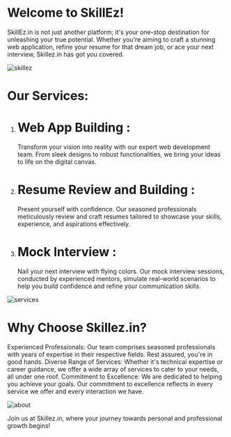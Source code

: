 # Welcome to SkillEz!

SkillEz.in is not just another platform; it's your one-stop destination for unleashing your true potential. Whether you're aiming to craft a stunning web application, refine your resume for that dream job, or ace your next interview, Skillez.in has got you covered.

![skillez](https://github.com/user-attachments/assets/cf3ac726-f282-47d5-8d34-ba58bf09eec7)

# Our Services:
1. # Web App Building :
   Transform your vision into reality with our expert web development team. From sleek designs to robust functionalities, we bring your ideas to life on the digital canvas.
2. # Resume Review and Building :
   Present yourself with confidence. Our seasoned professionals meticulously review and craft resumes tailored to showcase your skills, experience, and aspirations effectively.
3. # Mock Interview :
   Nail your next interview with flying colors. Our mock interview sessions, conducted by experienced mentors, simulate real-world scenarios to help you build confidence and refine your communication skills.

![services](https://github.com/user-attachments/assets/d7981e07-c130-400f-938d-aeb031999f6f)


# Why Choose Skillez.in?
Experienced Professionals: Our team comprises seasoned professionals with years of expertise in their respective fields. Rest assured, you're in good hands.
Diverse Range of Services: Whether it's technical expertise or career guidance, we offer a wide array of services to cater to your needs, all under one roof.
Commitment to Excellence: We are dedicated to helping you achieve your goals. Our commitment to excellence reflects in every service we offer and every interaction we have.

![about](https://github.com/user-attachments/assets/cfee2f3e-3432-4b98-8ef5-21cf3eb6912c)


Join us at Skillez.in, where your journey towards personal and professional growth begins!
